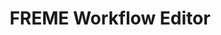 ---
layout: none
title: FREME Workflow Editor
isexternurl: True
externurl: http://api-dev.freme-project.eu/freme-workflow-editor
dropdown: FREME-Showroom
pos: 2.1
---